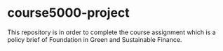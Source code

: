 # course5000-project
This repository is in order to complete the course assignment which is a policy brief of Foundation in Green and Sustainable Finance.
 
